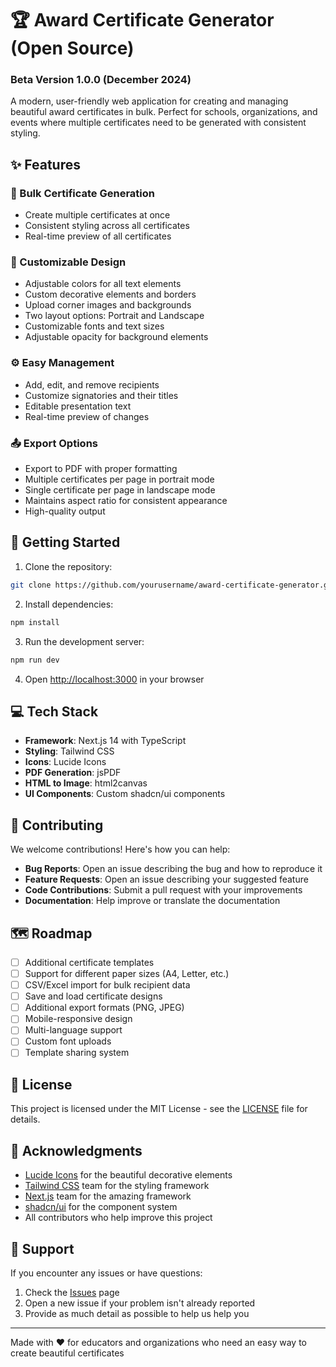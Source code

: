 # 🏆 Award Certificate Generator (Open Source)

### Beta Version 1.0.0 (December 2024)

A modern, user-friendly web application for creating and managing beautiful award certificates in bulk. Perfect for schools, organizations, and events where multiple certificates need to be generated with consistent styling.

## ✨ Features

### 📑 Bulk Certificate Generation
- Create multiple certificates at once
- Consistent styling across all certificates
- Real-time preview of all certificates

### 🎨 Customizable Design
- Adjustable colors for all text elements
- Custom decorative elements and borders
- Upload corner images and backgrounds
- Two layout options: Portrait and Landscape
- Customizable fonts and text sizes
- Adjustable opacity for background elements

### ⚙️ Easy Management
- Add, edit, and remove recipients
- Customize signatories and their titles
- Editable presentation text
- Real-time preview of changes

### 📤 Export Options
- Export to PDF with proper formatting
- Multiple certificates per page in portrait mode
- Single certificate per page in landscape mode
- Maintains aspect ratio for consistent appearance
- High-quality output

## 🚀 Getting Started

1. Clone the repository:
```bash
git clone https://github.com/yourusername/award-certificate-generator.git
```

2. Install dependencies:
```bash
npm install
```

3. Run the development server:
```bash
npm run dev
```

4. Open [http://localhost:3000](http://localhost:3000) in your browser

## 💻 Tech Stack

- **Framework**: Next.js 14 with TypeScript
- **Styling**: Tailwind CSS
- **Icons**: Lucide Icons
- **PDF Generation**: jsPDF
- **HTML to Image**: html2canvas
- **UI Components**: Custom shadcn/ui components

## 🤝 Contributing

We welcome contributions! Here's how you can help:

- **Bug Reports**: Open an issue describing the bug and how to reproduce it
- **Feature Requests**: Open an issue describing your suggested feature
- **Code Contributions**: Submit a pull request with your improvements
- **Documentation**: Help improve or translate the documentation

## 🗺️ Roadmap

- [ ] Additional certificate templates
- [ ] Support for different paper sizes (A4, Letter, etc.)
- [ ] CSV/Excel import for bulk recipient data
- [ ] Save and load certificate designs
- [ ] Additional export formats (PNG, JPEG)
- [ ] Mobile-responsive design
- [ ] Multi-language support
- [ ] Custom font uploads
- [ ] Template sharing system

## 📄 License

This project is licensed under the MIT License - see the [LICENSE](LICENSE) file for details.

## 🙏 Acknowledgments

- [Lucide Icons](https://lucide.dev) for the beautiful decorative elements
- [Tailwind CSS](https://tailwindcss.com) team for the styling framework
- [Next.js](https://nextjs.org) team for the amazing framework
- [shadcn/ui](https://ui.shadcn.com) for the component system
- All contributors who help improve this project

## 📮 Support

If you encounter any issues or have questions:

1. Check the [Issues](https://github.com/yourusername/award-certificate-generator/issues) page
2. Open a new issue if your problem isn't already reported
3. Provide as much detail as possible to help us help you

---

Made with ❤️ for educators and organizations who need an easy way to create beautiful certificates